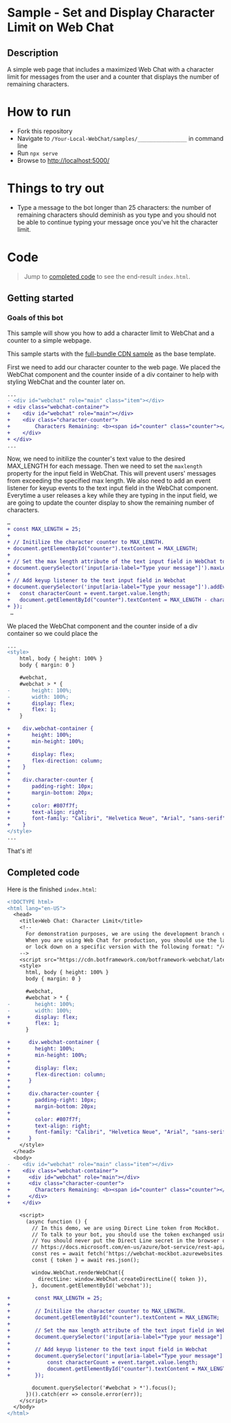 # Sample - Set and Display Character Limit on Web Chat

## Description
A simple web page that includes a maximized Web Chat with a character limit for messages from the user and a counter that displays the number of remaining characters.

# How to run
- Fork this repository
- Navigate to `/Your-Local-WebChat/samples/________________` in command line
- Run `npx serve`
- Browse to [http://localhost:5000/](http://localhost:5000/)

# Things to try out
- Type a message to the bot longer than 25 characters: the number of remaining characters should deminish as you type and you should not be able to continue typing your message once you've hit the character limit.

# Code

> Jump to [completed code](#completed-code) to see the end-result `index.html`.

## Getting started

### Goals of this bot
 This sample will show you how to add a character limit to WebChat and a counter to a simple webpage.

This sample starts with the [full-bundle CDN sample](./../01.a.getting-started-full-bundle/README.md) as the base template.

First we need to add our character counter to the web page. We placed the WebChat component and the counter inside of a div container to help with styling WebChat and the counter later on.

```diff
...
- <div id="webchat" role="main" class="item"></div>
+ <div class="webchat-container">
+    <div id="webchat" role="main"></div>
+    <div class="character-counter">
+        Characters Remaining: <b><span id="counter" class="counter"></span></b>
+    </div>
+ </div>
...
```

Now, we need to initilize the counter's text value to the desired MAX_LENGTH for each message. Then we need to set the `maxlength` property for the input field in WebChat. This will prevent users' messages from exceeding the specified max length. We also need to add an event listener for keyup events to the text input field in the WebChat component. Everytime a user releases a key while they are typing in the input field, we are going to update the counter display to show the remaining number of characters.

```diff
…
+ const MAX_LENGTH = 25;
+        
+ // Initilize the character counter to MAX_LENGTH.
+ document.getElementById("counter").textContent = MAX_LENGTH;
+
+ // Set the max length attribute of the text input field in WebChat to MAX_LENGTH.
+ document.querySelector('input[aria-label="Type your message"]').maxLength = MAX_LENGTH;
+
+ // Add keyup listener to the text input field in Webchat
+ document.querySelector('input[aria-label="Type your message"]').addEventListener('keyup', (event) => {
+   const characterCount = event.target.value.length;
+   document.getElementById("counter").textContent = MAX_LENGTH - characterCount;
+ });
 …
```

We placed the WebChat component and the counter inside of a div container so we could place the

```diff
...
<style>
    html, body { height: 100% }
    body { margin: 0 }

    #webchat,
    #webchat > * {
-       height: 100%;
-       width: 100%;
+       display: flex;
+       flex: 1;
    }   

+    div.webchat-container {
+       height: 100%;
+       min-height: 100%;
+
+       display: flex;
+       flex-direction: column;
+    }
+
+    div.character-counter {
+       padding-right: 10px; 
+       margin-bottom: 20px;
+
+       color: #807f7f;
+       text-align: right;
+       font-family: "Calibri", "Helvetica Neue", "Arial", "sans-serif";
+    }
</style>
...

```

That's it!

## Completed code

Here is the finished `index.html`:

```diff
<!DOCTYPE html>
<html lang="en-US">
  <head>
    <title>Web Chat: Character Limit</title>
    <!--
      For demonstration purposes, we are using the development branch of Web Chat at "/master/webchat.js".
      When you are using Web Chat for production, you should use the latest stable release at "/latest/webchat.js",
      or lock down on a specific version with the following format: "/4.1.0/webchat.js".
    -->
    <script src="https://cdn.botframework.com/botframework-webchat/latest/webchat.js"></script>
    <style>
      html, body { height: 100% }
      body { margin: 0 }

      #webchat,
      #webchat > * {
-        height: 100%;
-        width: 100%;
+        display: flex;
+        flex: 1;
      }

+      div.webchat-container {
+        height: 100%;
+        min-height: 100%;
+
+        display: flex;
+        flex-direction: column;
+      }
+
+      div.character-counter {
+        padding-right: 10px; 
+        margin-bottom: 20px;
+
+        color: #807f7f;
+        text-align: right;
+        font-family: "Calibri", "Helvetica Neue", "Arial", "sans-serif";
+      }
    </style>
  </head>
  <body>
-    <div id="webchat" role="main" class="item"></div>
+    <div class="webchat-container">
+      <div id="webchat" role="main"></div>
+      <div class="character-counter">
+        Characters Remaining: <b><span id="counter" class="counter"></span></b>
+      </div>
+    </div>

    <script>
      (async function () {
        // In this demo, we are using Direct Line token from MockBot.
        // To talk to your bot, you should use the token exchanged using your Direct Line secret.
        // You should never put the Direct Line secret in the browser or client app.
        // https://docs.microsoft.com/en-us/azure/bot-service/rest-api/bot-framework-rest-direct-line-3-0-authentication
        const res = await fetch('https://webchat-mockbot.azurewebsites.net/directline/token', { method: 'POST' });
        const { token } = await res.json();

        window.WebChat.renderWebChat({
          directLine: window.WebChat.createDirectLine({ token }),
        }, document.getElementById('webchat'));
        
+        const MAX_LENGTH = 25;
+        
+        // Initilize the character counter to MAX_LENGTH.
+        document.getElementById("counter").textContent = MAX_LENGTH;
+
+        // Set the max length attribute of the text input field in WebChat to MAX_LENGTH.
+        document.querySelector('input[aria-label="Type your message"]').maxLength = MAX_LENGTH;
+
+        // Add keyup listener to the text input field in Webchat
+        document.querySelector('input[aria-label="Type your message"]').addEventListener('keyup', (event) => {
+            const characterCount = event.target.value.length;
+            document.getElementById("counter").textContent = MAX_LENGTH - characterCount;
+        });

        document.querySelector('#webchat > *').focus();
      })().catch(err => console.error(err));
    </script>
  </body>
</html>
```